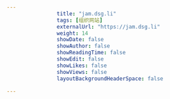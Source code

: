 ---
                title: "jam.dsg.li"
                tags: [组织网站]
                externalUrl: "https://jam.dsg.li"
                weight: 14
                showDate: false
                showAuthor: false
                showReadingTime: false
                showEdit: false
                showLikes: false
                showViews: false
                layoutBackgroundHeaderSpace: false
                ---

